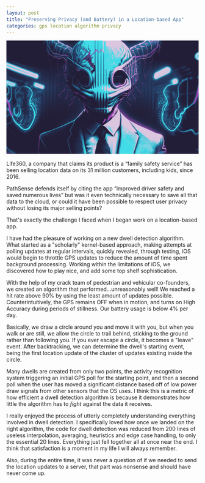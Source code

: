 ```yaml
---
layout: post
title: "Preserving Privacy (and Battery) in a Location-based App"
categories: gps location algorithm privacy 
---
```


<img src="/assets/privacy.png" alt="Bad Ceo" class="banner"/>

Life360, a company that claims its product is a “family safety service” has been selling
location data on its 31 million customers, including kids, since 2016.

<!--more-->

PathSense defends itself by citing the app “improved driver safety and saved numerous lives” but was it even technically
necessary to save all that data to the cloud, or could it have been possible to respect user privacy without losing its
major selling points?

That's exactly the challenge I faced when I began work on a location-based app.

I have had the pleasure of working on a new dwell detection algorithm. What started as
a "scholarly" kernel-based approach, making attempts at polling updates at regular intervals, quickly revealed, through
testing, iOS would begin to throttle GPS updates to reduce the amount of time spent background processing. Working
within the limitations of iOS, we discovered how to play nice, and add some top shelf sophistication.

With the help of my crack team of pedestrian and vehicular co-founders, we created
an algorithm that performed...unreasonably well! We reached a hit rate above 90% by using the least amount of updates
possible. Counterintuitively, the GPS remains OFF when in motion, and turns on High
Accuracy during periods of stillness. Our battery usage is below 4% per day.

Basically, we draw a circle around you and move it with you, but when you walk or are still, we allow the circle to
trail behind, sticking to the ground rather than following you. If you ever escape a circle, it becomes a "leave"
event. After backtracking, we can determine the dwell's starting event, being the first location update of the cluster
of updates existing inside the circle.

Many dwells are created from only two points, the activity recognition system triggering an initial GPS poll for the
starting point, and then a second poll when the user has moved a significant distance based off of low power draw
signals from other sensors that the OS uses. I think this is a metric of how efficient a dwell detection algorithm is
because it demonstrates how little the algorithm has to _fight_ against the
data it receives.

I really enjoyed the process of utterly completely understanding everything involved in dwell detection. I specifically
loved how once we landed on the right algorithm, the code for dwell detection was reduced from 200 lines of useless
interpolation, averaging, heuristics and edge case handling, to only the essential 20 lines. Everything just fell
together all at once near the end. I think that satisfaction is a moment in my life I will always remember.

Also, during the entire time, it was never a question of if we needed to send the location updates to a server, that
part was nonsense and should have never come up.
